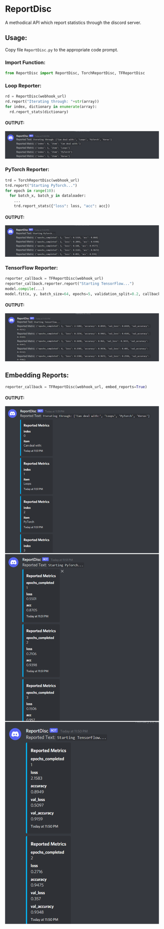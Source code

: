 # ReportDisc
A methodical API which report statistics through the discord server.

## Usage:
Copy file `ReportDisc.py` to the appropriate code prompt.

### Import Function:

```py
from ReportDisc import ReportDisc, TorchReportDisc, TFReportDisc
```

### Loop Reporter:

```py
rd = ReportDisc(webhook_url)
rd.report("Iterating through: "+str(array))
for index, dictionary in enumerate(array):
  rd.report_stats(dictionary)
```

#### OUTPUT:
![loop-without-embed](/images/loop_without_embed.png)

### PyTorch Reporter:


```py
trd = TorchReportDisc(webhook_url)
trd.report("Starting PyTorch...")
for epoch in range(10):
  for batch_x, batch_y in dataloader:
    ...
    trd.report_stats({"loss": loss, "acc": acc})
```


#### OUTPUT:
![torch-without-embed](/images/torch_without_embed.png)

### TensorFlow Reporter:

```py
reporter_callback = TFReportDisc(webhook_url)
reporter_callback.reporter.report("Starting TensorFlow...")
model.compile(...)
model.fit(x, y, batch_size=64, epochs=5, validation_split=0.2, callbacks=[reporter_callback])
```

#### OUTPUT:
![tensorflow-without-embed](/images/tensorflow_without_embed.png)

## Embedding Reports:

```py
reporter_callback = TFReportDisc(webhook_url, embed_reports=True)
```


#### OUTPUT:
![loop-with-embed](/images/loop_with_embed.png)
![torch-with-embed](/images/torch_with_embed.png)
![tensorflow-with-embed](/images/tensorflow_with_embed.png)
